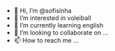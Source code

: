 - 👋 Hi, I’m @sofisinha
- 👀 I’m interested in voleiball
- 🌱 I’m currently learning english
- 💞️ I’m looking to collaborate on ...
- 📫 How to reach me ...

